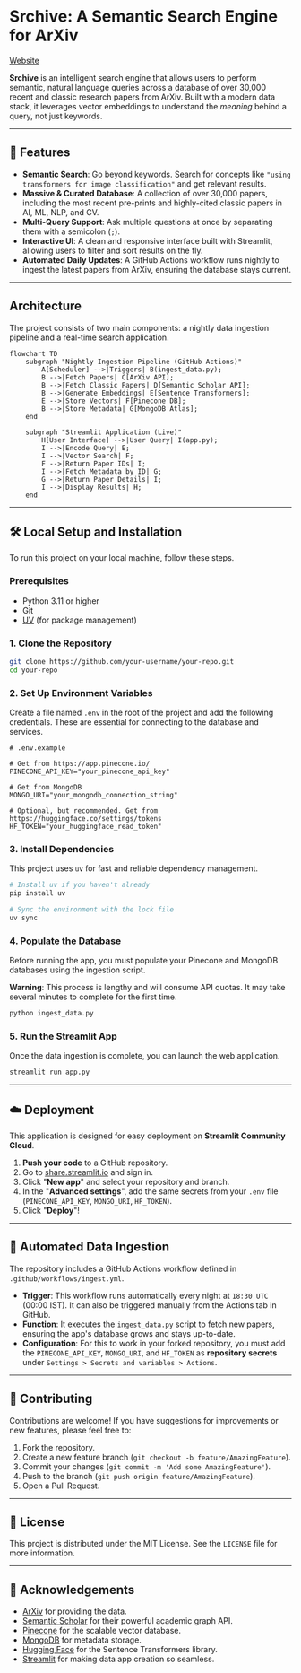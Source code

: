 
# Srchive: A Semantic Search Engine for ArXiv

[Website]()

**Srchive** is an intelligent search engine that allows users to perform semantic, natural language queries across a database of over 30,000 recent and classic research papers from ArXiv. Built with a modern data stack, it leverages vector embeddings to understand the *meaning* behind a query, not just keywords.

-----

## 🚀 Features

  - **Semantic Search**: Go beyond keywords. Search for concepts like `"using transformers for image classification"` and get relevant results.
  - **Massive & Curated Database**: A collection of over 30,000 papers, including the most recent pre-prints and highly-cited classic papers in AI, ML, NLP, and CV.
  - **Multi-Query Support**: Ask multiple questions at once by separating them with a semicolon (`;`).
  - **Interactive UI**: A clean and responsive interface built with Streamlit, allowing users to filter and sort results on the fly.
  - **Automated Daily Updates**: A GitHub Actions workflow runs nightly to ingest the latest papers from ArXiv, ensuring the database stays current.

-----

## Architecture

The project consists of two main components: a nightly data ingestion pipeline and a real-time search application.

```mermaid
flowchart TD
    subgraph "Nightly Ingestion Pipeline (GitHub Actions)"
        A[Scheduler] -->|Triggers| B(ingest_data.py);
        B -->|Fetch Papers| C[ArXiv API];
        B -->|Fetch Classic Papers| D[Semantic Scholar API];
        B -->|Generate Embeddings| E[Sentence Transformers];
        E -->|Store Vectors| F[Pinecone DB];
        B -->|Store Metadata| G[MongoDB Atlas];
    end

    subgraph "Streamlit Application (Live)"
        H[User Interface] -->|User Query| I(app.py);
        I -->|Encode Query| E;
        I -->|Vector Search| F;
        F -->|Return Paper IDs| I;
        I -->|Fetch Metadata by ID| G;
        G -->|Return Paper Details| I;
        I -->|Display Results| H;
    end
```

-----

## 🛠️ Local Setup and Installation

To run this project on your local machine, follow these steps.

### Prerequisites

  - Python 3.11 or higher
  - Git
  - [UV](https://github.com/astral-sh/uv) (for package management)

### 1\. Clone the Repository

```bash
git clone https://github.com/your-username/your-repo.git
cd your-repo
```

### 2\. Set Up Environment Variables

Create a file named `.env` in the root of the project and add the following credentials. These are essential for connecting to the database and services.

```env
# .env.example

# Get from https://app.pinecone.io/
PINECONE_API_KEY="your_pinecone_api_key"

# Get from MongoDB
MONGO_URI="your_mongodb_connection_string"

# Optional, but recommended. Get from https://huggingface.co/settings/tokens
HF_TOKEN="your_huggingface_read_token"
```

### 3\. Install Dependencies

This project uses `uv` for fast and reliable dependency management.

```bash
# Install uv if you haven't already
pip install uv

# Sync the environment with the lock file
uv sync
```

### 4\. Populate the Database

Before running the app, you must populate your Pinecone and MongoDB databases using the ingestion script.

**Warning**: This process is lengthy and will consume API quotas. It may take several minutes to complete for the first time.

```bash
python ingest_data.py
```

### 5\. Run the Streamlit App

Once the data ingestion is complete, you can launch the web application.

```bash
streamlit run app.py
```

-----
 
## ☁️ Deployment

This application is designed for easy deployment on **Streamlit Community Cloud**.

1.  **Push your code** to a GitHub repository.
2.  Go to [share.streamlit.io](https://share.streamlit.io) and sign in.
3.  Click "**New app**" and select your repository and branch.
4.  In the "**Advanced settings**", add the same secrets from your `.env` file (`PINECONE_API_KEY`, `MONGO_URI`, `HF_TOKEN`).
5.  Click "**Deploy**"\!

-----

## 🔄 Automated Data Ingestion

The repository includes a GitHub Actions workflow defined in `.github/workflows/ingest.yml`.

  - **Trigger**: This workflow runs automatically every night at `18:30 UTC` (00:00 IST). It can also be triggered manually from the Actions tab in GitHub.
  - **Function**: It executes the `ingest_data.py` script to fetch new papers, ensuring the app's database grows and stays up-to-date.
  - **Configuration**: For this to work in your forked repository, you must add the `PINECONE_API_KEY`, `MONGO_URI`, and `HF_TOKEN` as **repository secrets** under `Settings > Secrets and variables > Actions`.

-----

## 🤝 Contributing

Contributions are welcome\! If you have suggestions for improvements or new features, please feel free to:

1.  Fork the repository.
2.  Create a new feature branch (`git checkout -b feature/AmazingFeature`).
3.  Commit your changes (`git commit -m 'Add some AmazingFeature'`).
4.  Push to the branch (`git push origin feature/AmazingFeature`).
5.  Open a Pull Request.

-----

## 📜 License

This project is distributed under the MIT License. See the `LICENSE` file for more information.

-----

## 🙏 Acknowledgements

  - [ArXiv](https://arxiv.org/) for providing the data.
  - [Semantic Scholar](https://www.semanticscholar.org/) for their powerful academic graph API.
  - [Pinecone](https://www.pinecone.io/) for the scalable vector database.
  - [MongoDB](https://www.mongodb.com/) for metadata storage.
  - [Hugging Face](https://huggingface.co/) for the Sentence Transformers library.
  - [Streamlit](https://streamlit.io/) for making data app creation so seamless.